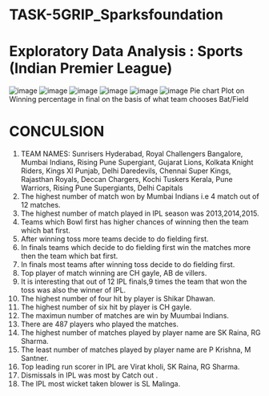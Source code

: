 # TASK-5GRIP_Sparksfoundation
# Exploratory Data Analysis : Sports (Indian Premier League)
![image](https://user-images.githubusercontent.com/105718611/173412221-27ee977e-f8c0-419e-a56a-34c641b7b43c.png)
![image](https://user-images.githubusercontent.com/105718611/173412481-bbb62275-4c42-4fb7-a8b3-427f1f48cf38.png)
![image](https://user-images.githubusercontent.com/105718611/173412740-94ff613d-031c-4264-b2f4-72f3e9f35736.png)
![image](https://user-images.githubusercontent.com/105718611/173413072-e6b5a63e-57de-4393-a745-45c56d54e8a0.png)
![image](https://user-images.githubusercontent.com/105718611/173413124-71e76529-8bef-4ebf-8a3e-2dd7c721f787.png)
![image](https://user-images.githubusercontent.com/105718611/173413416-68333a5d-8bc3-4fcf-8e44-a8aab57eb066.png)
Pie chart Plot on Winning percentage in final on the basis of what team chooses Bat/Field
# CONCULSION 
1. TEAM NAMES: Sunrisers Hyderabad, Royal Challengers Bangalore, Mumbai Indians, Rising Pune Supergiant, Gujarat Lions, Kolkata Knight Riders, Kings XI Punjab, Delhi Daredevils, Chennai Super Kings, Rajasthan Royals, Deccan Chargers, Kochi Tuskers Kerala, Pune Warriors, Rising Pune Supergiants, Delhi Capitals
2. The highest number of match won by Mumbai Indians i.e 4 match out of 12 matches.
3. The highest number of match played in IPL season was 2013,2014,2015.
4. Teams which Bowl first has higher chances of winning then the team which bat first.
5. After winning toss more teams decide to do fielding first.
6. In finals teams which decide to do fielding first win the matches more then the team which bat first.
7. In finals most teams after winning toss decide to do fielding first.
8. Top player of match winning are CH gayle, AB de villers.
9. It is interesting that out of 12 IPL finals,9 times the team that won the toss was also the winner of IPL.
10. The highest number of four hit by player is Shikar Dhawan.
11. The highest number of six hit by player is CH gayle.
12. The maximun number of matches are win by Muumbai Indians.
13. There are 487 players who played the matches.
14. The highest number of matches played by player name are SK Raina, RG Sharma.
15. The least number of matches played by player name are P Krishna, M Santner.
16. Top leading run scorer in IPL are Virat kholi, SK Raina, RG Sharma.
17. Dismissals in IPL was most by Catch out .
18. The IPL most wicket taken blower is SL Malinga.
